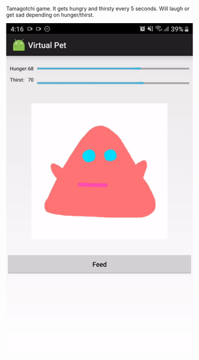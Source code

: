 Tamagotchi game. It gets hungry and thirsty every 5 seconds. Will laugh or get sad depending on hunger/thirst.

![demo](demo.gif)
